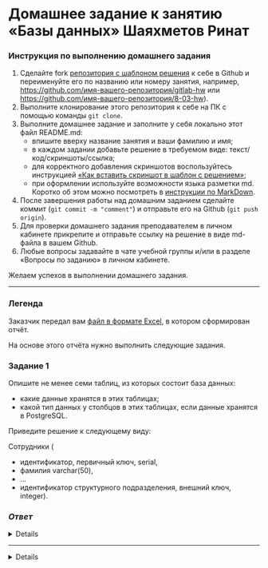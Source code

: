 # Домашнее задание к занятию «Базы данных» Шаяхметов Ринат

### Инструкция по выполнению домашнего задания

1. Сделайте fork [репозитория c шаблоном решения](https://github.com/netology-code/sys-pattern-homework) к себе в Github и переименуйте его по названию или номеру занятия, например, https://github.com/имя-вашего-репозитория/gitlab-hw или https://github.com/имя-вашего-репозитория/8-03-hw).
2. Выполните клонирование этого репозитория к себе на ПК с помощью команды `git clone`.
3. Выполните домашнее задание и заполните у себя локально этот файл README.md:
   - впишите вверху название занятия и ваши фамилию и имя;
   - в каждом задании добавьте решение в требуемом виде: текст/код/скриншоты/ссылка;
   - для корректного добавления скриншотов воспользуйтесь инструкцией [«Как вставить скриншот в шаблон с решением»](https://github.com/netology-code/sys-pattern-homework/blob/main/screen-instruction.md);
   - при оформлении используйте возможности языка разметки md. Коротко об этом можно посмотреть в [инструкции по MarkDown](https://github.com/netology-code/sys-pattern-homework/blob/main/md-instruction.md).
4. После завершения работы над домашним заданием сделайте коммит (`git commit -m "comment"`) и отправьте его на Github (`git push origin`).
5. Для проверки домашнего задания преподавателем в личном кабинете прикрепите и отправьте ссылку на решение в виде md-файла в вашем Github.
6. Любые вопросы задавайте в чате учебной группы и/или в разделе «Вопросы по заданию» в личном кабинете.

Желаем успехов в выполнении домашнего задания.

---
### Легенда

Заказчик передал вам [файл в формате Excel](https://github.com/netology-code/sdb-homeworks/blob/main/resources/hw-12-1.xlsx), в котором сформирован отчёт. 

На основе этого отчёта нужно выполнить следующие задания.

### Задание 1

Опишите не менее семи таблиц, из которых состоит база данных:

- какие данные хранятся в этих таблицах;
- какой тип данных у столбцов в этих таблицах, если данные хранятся в PostgreSQL.

Приведите решение к следующему виду:

Сотрудники (

- идентификатор, первичный ключ, serial,
- фамилия varchar(50),
- ...
- идентификатор структурного подразделения, внешний ключ, integer).

### *Ответ*

<details>

*1. Сотрудники*
   - Идентификатор, первичный ключ, SERIAL,
   - Фамилия, VARCHAR(20)
   - Имя, VARCHAR(20)
   - Отчество, VARCHAR(20),
   - Дата приема на работу DATA,
   - должность_id, внешний ключ, INTEGER,
   - код_структурного_поразделения_id, INTEGER,
   - филиал_id, внешний ключ, INTEGER
   - проекты_id, внешний ключ, INTEGER

*2. Должность*
   - Идентификатор, первичный ключ, SERIAL,
   - Должность, VARCHAR(100)
 
*3. Тип подразделения*
   - Идентификатор, первичный ключ, SERIAL,
   - Тип подразделения (полное название), VARCHAR(100)
 
*4. Код структурного поразделения*
   - Идентификатор, первичный ключ, SERIAL,
   - Полное наименование структурного подразделения, VARCHAR(100)
   - тип подразделения_id, внешний ключ, INTEGER

*5. Филиалы_адреса*
   - идентификатор, первичный ключ, SERIAL, 
   - область_id, внешний ключ, INTEGER
   - город_id, внешний ключ, INTEGER
   - адрес филиала, VARCHAR(350)

*6. Проект*
   - Идентификатор, первичный ключ, SERIAL,
   - Наазвание проекта, VARCHAR(100)

*7. Области* 
   - идентификатор, первичный ключ, SERIAL
   - имя района, VARCHAR(50)

*8. Города*
   - идентификатор, первичный ключ, SERIAL
   - имя города, VARCHAR(50)

*9. Оклад*
   - Идентификатор, первичный ключ, SERIAL,



</details>

---

<details>

## Дополнительные задания (со звёздочкой*)
Эти задания дополнительные, то есть не обязательные к выполнению, и никак не повлияют на получение вами зачёта по этому домашнему заданию. Вы можете их выполнить, если хотите глубже шире разобраться в материале.


### Задание 2*

Перечислите, какие, на ваш взгляд, в этой денормализованной таблице встречаются функциональные зависимости и какие правила вывода нужно применить, чтобы нормализовать данные.

</details>
